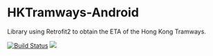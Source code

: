 # HKTramways-Android
Library using Retrofit2 to obtain the ETA of the Hong Kong Tramways.

[![Build Status](https://travis-ci.org/seventhmoon/HKTramways-Android.svg?branch=master)](https://travis-ci.org/seventhmoon/HKTramways-Android)
[![](https://jitpack.io/v/seventhmoon/HKTramways-Android.svg)](https://jitpack.io/#seventhmoon/HKTramways-Android)
